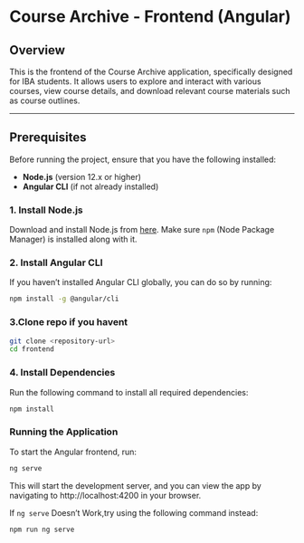 # Course Archive - Frontend (Angular)

## Overview

This is the frontend of the Course Archive application, specifically designed for IBA students. It allows users to explore and interact with various courses, view course details, and download relevant course materials such as course outlines.

---

## Prerequisites

Before running the project, ensure that you have the following installed:

- **Node.js** (version 12.x or higher)
- **Angular CLI** (if not already installed)

### 1. Install Node.js

Download and install Node.js from [here](https://nodejs.org/). Make sure `npm` (Node Package Manager) is installed along with it.

### 2. Install Angular CLI

If you haven’t installed Angular CLI globally, you can do so by running:

```bash
npm install -g @angular/cli
```
### 3.Clone repo if you havent 
```bash
git clone <repository-url>
cd frontend
```
### 4. Install Dependencies
Run the following command to install all required dependencies:

```bash
npm install
```

### **Running the Application**
To start the Angular frontend, run:

```bash
ng serve
```
This will start the development server, and you can view the app by navigating to http://localhost:4200 in your browser.

If ```ng serve```  Doesn’t Work,try using the following command instead:

```bash
npm run ng serve
```
